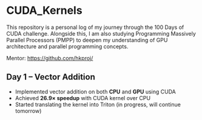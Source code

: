 # CUDA_Kernels

This repository is a personal log of my journey through the 100 Days of CUDA challenge. Alongside this, I am also studying Programming Massively Parallel Processors (PMPP) to deepen my understanding of GPU architecture and parallel programming concepts.

Mentor: https://github.com/hkproj/

## Day 1 – Vector Addition 

- Implemented vector addition on both **CPU** and **GPU** using CUDA  
- Achieved **26.9× speedup** with CUDA kernel over CPU
- Started translating the kernel into Triton (in progress, will continue tomorrow)
